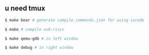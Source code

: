 ## u need tmux

```bash
$ make bear # generate compile_commands.json for using vscode 
```
```bash
$ make # compile xv6-riscv
```
```bash
$ make qemu-gdb # in left window  
```
```bash
$ make debug # in right window
```

